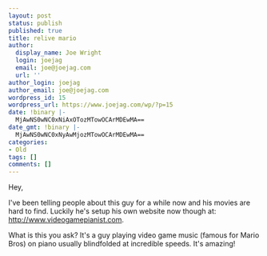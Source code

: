 ```yaml
---
layout: post
status: publish
published: true
title: relive mario
author:
  display_name: Joe Wright
  login: joejag
  email: joe@joejag.com
  url: ''
author_login: joejag
author_email: joe@joejag.com
wordpress_id: 15
wordpress_url: https://www.joejag.com/wp/?p=15
date: !binary |-
  MjAwNS0wNC0xNiAxOTozMTowOCArMDEwMA==
date_gmt: !binary |-
  MjAwNS0wNC0xNyAwMjozMTowOCArMDEwMA==
categories:
- Old
tags: []
comments: []
---
```

<p>Hey,</p>
<p>I've been telling people about this guy for a while now and his movies are hard to find.  Luckily he's setup his own website now though at: <a href="http://www.videogamepianist.com/index_files/video.htm">http://www.videogamepianist.com</a>.</p>
<p>What is this you ask?  It's a guy playing video game music (famous for Mario Bros) on piano usually blindfolded at incredible speeds.  It's amazing!</p>
